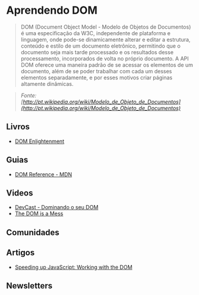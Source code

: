 # Aprendendo DOM

> DOM (Document Object Model - Modelo de Objetos de Documentos) é uma especificação da W3C, independente de plataforma e linguagem, onde pode-se dinamicamente alterar e editar a estrutura, conteúdo e estilo de um documento eletrônico, permitindo que o documento seja mais tarde processado e os resultados desse processamento, incorporados de volta no próprio documento. A API DOM oferece uma maneira padrão de se acessar os elementos de um documento, além de se poder trabalhar com cada um desses elementos separadamente, e por esses motivos criar páginas altamente dinâmicas.

> *Fonte: [http://pt.wikipedia.org/wiki/Modelo_de_Objeto_de_Documentos](http://pt.wikipedia.org/wiki/Modelo_de_Objeto_de_Documentos)*

## Livros
* [DOM Enlightenment](http://shop.oreilly.com/product/0636920027690.do)

## Guias
* [DOM Reference - MDN](https://developer.mozilla.org/en-US/docs/DOM/DOM_Reference)

## Videos
* [DevCast - Dominando o seu DOM](http://www.youtube.com/watch?v=AWynR4aAn-4)
* [The DOM is a Mess](http://www.youtube.com/watch?v=dgI52y27O_I)

## Comunidades

## Artigos
* [Speeding up JavaScript: Working with the DOM](https://developers.google.com/speed/articles/javascript-dom)

## Newsletters

